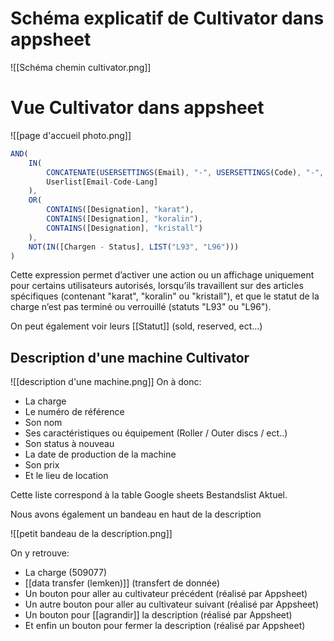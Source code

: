 # Schéma explicatif de Cultivator dans appsheet
![[Schéma chemin cultivator.png]]

# Vue Cultivator dans appsheet
![[page d'accueil photo.png]]

~~~ javascript
AND(
    IN(
        CONCATENATE(USERSETTINGS(Email), "-", USERSETTINGS(Code), "-", USERSETTINGS(Sprache)),
        Userlist[Email-Code-Lang]
    ),
    OR(
        CONTAINS([Designation], "karat"),
        CONTAINS([Designation], "koralin"),
        CONTAINS([Designation], "kristall")
    ),
    NOT(IN([Chargen - Status], LIST("L93", "L96")))
)
~~~

Cette expression permet d’activer une action ou un affichage uniquement pour certains utilisateurs autorisés, lorsqu’ils travaillent sur des articles spécifiques (contenant "karat", "koralin" ou "kristall"), et que le statut de la charge n’est pas terminé ou verrouillé (statuts "L93" ou "L96").

On peut également voir leurs [[Statut]] (sold, reserved, ect...)
 

## Description d'une machine Cultivator
![[description d'une machine.png]]
On à donc:
- La charge
- Le numéro de référence
- Son nom
- Ses caractéristiques ou équipement (Roller / Outer discs / ect..)
- Son status à nouveau
- La date de production de la machine
- Son prix
- Et le lieu de location

Cette liste correspond à la table Google sheets Bestandslist Aktuel.

Nous avons également un bandeau en haut de la description

![[petit bandeau de la description.png]]

On y retrouve:
- La charge (509077)
- [[data transfer (lemken)]] (transfert de donnée) 
- Un bouton pour aller au cultivateur précédent (réalisé par Appsheet)
- Un autre bouton pour aller au cultivateur suivant (réalisé par Appsheet)
- Un bouton pour [[agrandir]] la description (réalisé par Appsheet)
- Et enfin un bouton pour fermer la description (réalisé par Appsheet)


